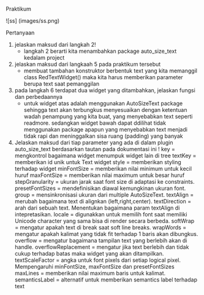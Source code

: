 Praktikum 

![ss] (images/ss.png)

Pertanyaan 
1. jelaskan maksud dari langkah 2!
    - langkah 2 berarti kita menambahkan package auto_size_text kedalam project
2. jelaskan maksud dari langkaah 5 pada praktikum tersebut
    - membuat tambahan konstruktor berbentuk text yang kita memanggil class RedTextWidget() maka kita harus memberikan parameter berupa text saat pemanggilan
3. pada langkah 6 terdapat dua widget yang ditambahkan, jelaskan fungsi dan perbedaannya
    - untuk widget atas adalah menggunakan AutoSizeText package sehingga text akan terbungkus menyesuaikan dengan ketentuan wadah penampung yang kita buat, yang menyebabkan text seperti readmore. sedangkan widget bawah dapat ddilihat tidak menggunakan package apapun yang menyebabkan text menjadi tidak rapi dan meninggalkan sisa ruang (padding) yang banyak
4. Jelaskan maksud dari tiap parameter yang ada di dalam plugin auto_size_text berdasarkan tautan   pada dokumentasi ini !
key = mengkontrol bagaimana widget menumpuk widget lain di tree
textKey = memberikan id unik untuk Text widget
style = memberikan styling terhadap widget
minFontSize = memberikan nilai minimum untuk kecil huruf
maxFontSize = memberikan nilai maximum untuk besar huruf
stepGranularity = ukuran jarak saat font size di adaptasi ke constraints.
presetFontSizes = mendefinisikan diawal kemungkinan ukuran font.
group = mensinkronisasi ukuran dari multiple AutoSizeText.
textAlign = merubah bagaimana text di alignkan (left,right,center).
textDirection = arah dari sebuah text. Menentukan bagaimana param textAlign di intepretasikan.
locale = digunakkan untuk memilih font saat memiliki Unicode character yang sama bisa di render secara berbeda.
softWrap = mengatur apakah text di break saat soft line breaks.
wrapWords = mengatur apakah kalimat yang tidak fit terhadap 1 baris akan dibungkus.
overflow = mengatur bagaimana tampilan text yang berlebih akan di handle.
overflowReplacement = mengatur jika text berlebih dan tidak cukup terhadap batas maka widget yang akan ditampilkan.
textScaleFactor = angka untuk font pixels dari setiap logical pixel. Mempengaruhi minFontSize, maxFontSize dan presetFontSizes
maxLines = memberikan nilai maximum baris untuk kalimat.
semanticsLabel = alternatif untuk memberikan semantics label terhadap text